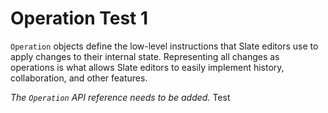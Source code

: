 # Operation Test 1

`Operation` objects define the low-level instructions that Slate editors use to apply changes to their internal state. Representing all changes as operations is what allows Slate editors to easily implement history, collaboration, and other features.

_The `Operation` API reference needs to be added._
Test
